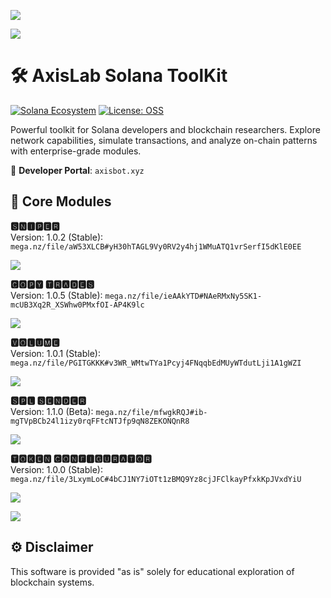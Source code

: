 ![](https://github.com/user-attachments/assets/7125f2b1-e533-45b4-aefc-488c651cf209)

![](https://github.com/user-attachments/assets/3e7933cb-20c6-410a-95e7-79e97ddbc64c)

# 🛠️ AxisLab Solana ToolKit

[![Solana Ecosystem](https://img.shields.io/badge/Solana-3.0%2B-blue?logo=solana)](https://solana.com)
[![License: OSS](https://img.shields.io/badge/License-Community_Edition-yellow.svg)](LICENSE)

Powerful toolkit for Solana developers and blockchain researchers. Explore network capabilities, simulate transactions, and analyze on-chain patterns with enterprise-grade modules.

🔗 **Developer Portal**: `axisbot.xyz`

## 🧩 Core Modules

**🆂🅽🅸🅿🅴🆁**  
Version: 1.0.2 (Stable): `mega.nz/file/aW53XLCB#yH30hTAGL9Vy0RV2y4hj1WMuATQ1vrSerfI5dKlE0EE`

![](https://github.com/user-attachments/assets/f0a95b18-7388-4386-9810-a16c0d1a6d99)

**🅲🅾🅿🆈 🆃🆁🅰🅳🅴🆂**  
Version: 1.0.5 (Stable): `mega.nz/file/ieAAkYTD#NAeRMxNy5SK1-mcUB3Xq2R_XSWhw0PMxfOI-AP4K9lc`

![](https://github.com/user-attachments/assets/3bc10822-00dc-45b0-b16d-67ae8ab120de)

**🆅🅾🅻🆄🅼🅴**  
Version: 1.0.1 (Stable): `mega.nz/file/PGITGKKK#v3WR_WMtwTYa1Pcyj4FNqqbEdMUyWTdutLji1A1gWZI`

![](https://github.com/user-attachments/assets/55a438e5-f797-48ef-b6be-f5fcbf1f00be)

**🆂🅿🅻 🆂🅴🅽🅳🅴🆁**  
Version: 1.1.0 (Beta): `mega.nz/file/mfwgkRQJ#ib-mgTVpBCb24l1izy0rqFFtcNTJfp9qN8ZEKONQnR8`

![](https://github.com/user-attachments/assets/61f1a366-0726-4a48-9ea3-13584fdccc4f)

**🆃🅾🅺🅴🅽 🅲🅾🅽🅵🅸🅶🆄🆁🅰🆃🅾🆁**  
Version: 1.0.0 (Stable): `mega.nz/file/3LxymLoC#4bCJ1NY7iOTt1zBMQ9Yz8cjJFClkayPfxkKpJVxdYiU`

![](https://github.com/user-attachments/assets/34e1f677-b8bf-44aa-9f61-67f49dbbc1ec)

![](https://github.com/user-attachments/assets/3e7933cb-20c6-410a-95e7-79e97ddbc64c)

## ⚙️ Disclaimer

This software is provided "as is" solely for educational exploration of blockchain systems.
